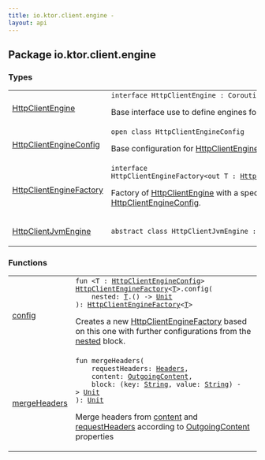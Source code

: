 ```yaml
---
title: io.ktor.client.engine - 
layout: api
---
```




## Package io.ktor.client.engine

### Types

<table class="api-docs-table">
<tbody>
<tr>
<td markdown="1">

<a href="-http-client-engine/index.html">HttpClientEngine</a>


</td>
<td markdown="1">
<div class="signature"><code><span class="keyword">interface </span><span class="identifier">HttpClientEngine</span>&nbsp;<span class="symbol">:</span>&nbsp;<span class="identifier">CoroutineScope</span><span class="symbol">, </span><span class="identifier">Closeable</span></code></div>

Base interface use to define engines for <a href="#">HttpClient</a>.


</td>
</tr>
<tr>
<td markdown="1">

<a href="-http-client-engine-config/index.html">HttpClientEngineConfig</a>


</td>
<td markdown="1">
<div class="signature"><code><span class="keyword">open</span> <span class="keyword">class </span><span class="identifier">HttpClientEngineConfig</span></code></div>

Base configuration for <a href="-http-client-engine/index.html">HttpClientEngine</a>.


</td>
</tr>
<tr>
<td markdown="1">

<a href="-http-client-engine-factory/index.html">HttpClientEngineFactory</a>


</td>
<td markdown="1">
<div class="signature"><code><span class="keyword">interface </span><span class="identifier">HttpClientEngineFactory</span><span class="symbol">&lt;</span><span class="keyword">out</span>&nbsp;<span class="identifier">T</span>&nbsp;<span class="symbol">:</span>&nbsp;<a href="-http-client-engine-config/index.html"><span class="identifier">HttpClientEngineConfig</span></a><span class="symbol">&gt;</span></code></div>

Factory of <a href="-http-client-engine/index.html">HttpClientEngine</a> with a specific <a href="-http-client-engine-factory/index.html#T">T</a> of <a href="-http-client-engine-config/index.html">HttpClientEngineConfig</a>.


</td>
</tr>
<tr>
<td markdown="1">

<a href="-http-client-jvm-engine/index.html">HttpClientJvmEngine</a>


</td>
<td markdown="1">
<div class="signature"><code><span class="keyword">abstract</span> <span class="keyword">class </span><span class="identifier">HttpClientJvmEngine</span>&nbsp;<span class="symbol">:</span>&nbsp;<a href="-http-client-engine/index.html"><span class="identifier">HttpClientEngine</span></a></code></div>

</td>
</tr>
</tbody>
</table>

### Functions

<table class="api-docs-table">
<tbody>
<tr>
<td markdown="1">

<a href="config.html">config</a>


</td>
<td markdown="1">
<div class="signature"><code><span class="keyword">fun </span><span class="symbol">&lt;</span><span class="identifier">T</span>&nbsp;<span class="symbol">:</span>&nbsp;<a href="-http-client-engine-config/index.html"><span class="identifier">HttpClientEngineConfig</span></a><span class="symbol">&gt;</span> <a href="-http-client-engine-factory/index.html"><span class="identifier">HttpClientEngineFactory</span></a><span class="symbol">&lt;</span><a href="config.html#T"><span class="identifier">T</span></a><span class="symbol">&gt;</span><span class="symbol">.</span><span class="identifier">config</span><span class="symbol">(</span><br/>&nbsp;&nbsp;&nbsp;&nbsp;<span class="parameterName" id="io.ktor.client.engine$config(io.ktor.client.engine.HttpClientEngineFactory((io.ktor.client.engine.config.T)), kotlin.Function1((io.ktor.client.engine.config.T, kotlin.Unit)))/nested">nested</span><span class="symbol">:</span>&nbsp;<a href="config.html#T"><span class="identifier">T</span></a><span class="symbol">.</span><span class="symbol">(</span><span class="symbol">)</span>&nbsp;<span class="symbol">-&gt;</span>&nbsp;<a href="https://kotlinlang.org/api/latest/jvm/stdlib/kotlin/-unit/index.html"><span class="identifier">Unit</span></a><br/><span class="symbol">)</span><span class="symbol">: </span><a href="-http-client-engine-factory/index.html"><span class="identifier">HttpClientEngineFactory</span></a><span class="symbol">&lt;</span><a href="config.html#T"><span class="identifier">T</span></a><span class="symbol">&gt;</span></code></div>

Creates a new <a href="-http-client-engine-factory/index.html">HttpClientEngineFactory</a> based on this one
with further configurations from the <a href="config.html#io.ktor.client.engine$config(io.ktor.client.engine.HttpClientEngineFactory((io.ktor.client.engine.config.T)), kotlin.Function1((io.ktor.client.engine.config.T, kotlin.Unit)))/nested">nested</a> block.


</td>
</tr>
<tr>
<td markdown="1">

<a href="merge-headers.html">mergeHeaders</a>


</td>
<td markdown="1">
<div class="signature"><code><span class="keyword">fun </span><span class="identifier">mergeHeaders</span><span class="symbol">(</span><br/>&nbsp;&nbsp;&nbsp;&nbsp;<span class="parameterName" id="io.ktor.client.engine$mergeHeaders(io.ktor.http.Headers, io.ktor.http.content.OutgoingContent, kotlin.Function2((kotlin.String, , kotlin.Unit)))/requestHeaders">requestHeaders</span><span class="symbol">:</span>&nbsp;<a href="../io.ktor.http/-headers/index.html"><span class="identifier">Headers</span></a><span class="symbol">, </span><br/>&nbsp;&nbsp;&nbsp;&nbsp;<span class="parameterName" id="io.ktor.client.engine$mergeHeaders(io.ktor.http.Headers, io.ktor.http.content.OutgoingContent, kotlin.Function2((kotlin.String, , kotlin.Unit)))/content">content</span><span class="symbol">:</span>&nbsp;<a href="../io.ktor.http.content/-outgoing-content/index.html"><span class="identifier">OutgoingContent</span></a><span class="symbol">, </span><br/>&nbsp;&nbsp;&nbsp;&nbsp;<span class="parameterName" id="io.ktor.client.engine$mergeHeaders(io.ktor.http.Headers, io.ktor.http.content.OutgoingContent, kotlin.Function2((kotlin.String, , kotlin.Unit)))/block">block</span><span class="symbol">:</span>&nbsp;<span class="symbol">(</span><span class="parameterName">key</span><span class="symbol">:</span>&nbsp;<a href="https://kotlinlang.org/api/latest/jvm/stdlib/kotlin/-string/index.html"><span class="identifier">String</span></a><span class="symbol">,</span>&nbsp;<span class="parameterName">value</span><span class="symbol">:</span>&nbsp;<a href="https://kotlinlang.org/api/latest/jvm/stdlib/kotlin/-string/index.html"><span class="identifier">String</span></a><span class="symbol">)</span>&nbsp;<span class="symbol">-&gt;</span>&nbsp;<a href="https://kotlinlang.org/api/latest/jvm/stdlib/kotlin/-unit/index.html"><span class="identifier">Unit</span></a><br/><span class="symbol">)</span><span class="symbol">: </span><a href="https://kotlinlang.org/api/latest/jvm/stdlib/kotlin/-unit/index.html"><span class="identifier">Unit</span></a></code></div>

Merge headers from <a href="merge-headers.html#io.ktor.client.engine$mergeHeaders(io.ktor.http.Headers, io.ktor.http.content.OutgoingContent, kotlin.Function2((kotlin.String, , kotlin.Unit)))/content">content</a> and <a href="merge-headers.html#io.ktor.client.engine$mergeHeaders(io.ktor.http.Headers, io.ktor.http.content.OutgoingContent, kotlin.Function2((kotlin.String, , kotlin.Unit)))/requestHeaders">requestHeaders</a> according to <a href="../io.ktor.http.content/-outgoing-content/index.html">OutgoingContent</a> properties


</td>
</tr>
</tbody>
</table>

